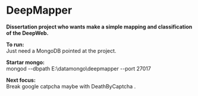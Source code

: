 # DeepMapper

<b>Dissertation project who wants make a simple mapping and classification of the DeepWeb.</b>

<b>To run:</b><br>
Just need a MongoDB pointed at the project.

<b>Startar mongo:</b><br>
mongod --dbpath E:\datamongo\deepmapper --port 27017

<b>Next focus:</b><br>
Break google catpcha maybe with DeathByCaptcha .
